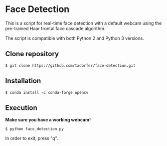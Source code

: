 # Face Detection

This is a script for real-time face detection with a default webcam using the pre-trained Haar frontal face cascade algorithm.

The script is compatible with both Python 2 and Python 3 versions.


## Clone repository

```
$ git clone https://github.com/tadorfer/face-detection.git
```


## Installation

```
$ conda install -c conda-forge opencv
```


## Execution

**Make sure you have a working webcam!**

```
$ python face_detection.py
```

In order to exit, press "q".
